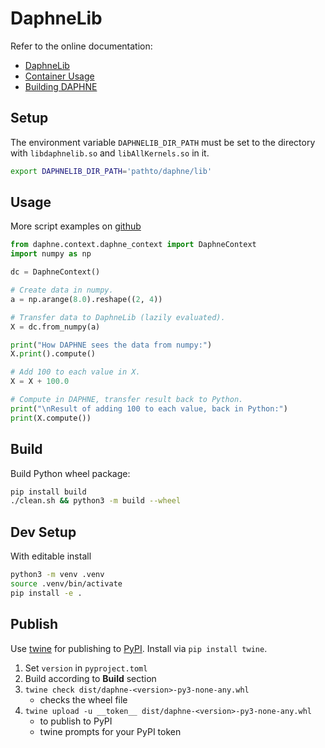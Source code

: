 <!--
Copyright 2024 The DAPHNE Consortium

Licensed under the Apache License, Version 2.0 (the "License");
you may not use this file except in compliance with the License.
You may obtain a copy of the License at

    http://www.apache.org/licenses/LICENSE-2.0

Unless required by applicable law or agreed to in writing, software
distributed under the License is distributed on an "AS IS" BASIS,
WITHOUT WARRANTIES OR CONDITIONS OF ANY KIND, either express or implied.
See the License for the specific language governing permissions and
limitations under the License.
-->

# DaphneLib

Refer to the online documentation:

- [DaphneLib](https://github.com/m-birke/daphne/tree/main/scripts/examples/daphnelib)
- [Container Usage](https://daphne-eu.github.io/daphne/GettingStarted/#2-download-the-daphne-development-container-image)
- [Building DAPHNE](https://daphne-eu.github.io/daphne/development/BuildingDaphne/)

## Setup

The environment variable `DAPHNELIB_DIR_PATH` must be set to the directory with `libdaphnelib.so` and `libAllKernels.so` in it.

```sh
export DAPHNELIB_DIR_PATH='pathto/daphne/lib'
```

## Usage

More script examples on [github](https://github.com/m-birke/daphne/tree/main/scripts/examples/daphnelib)

```python
from daphne.context.daphne_context import DaphneContext
import numpy as np

dc = DaphneContext()

# Create data in numpy.
a = np.arange(8.0).reshape((2, 4))

# Transfer data to DaphneLib (lazily evaluated).
X = dc.from_numpy(a)

print("How DAPHNE sees the data from numpy:")
X.print().compute()

# Add 100 to each value in X.
X = X + 100.0

# Compute in DAPHNE, transfer result back to Python.
print("\nResult of adding 100 to each value, back in Python:")
print(X.compute())
```

## Build

Build Python wheel package:

```sh
pip install build
./clean.sh && python3 -m build --wheel
```

## Dev Setup

With editable install

```sh
python3 -m venv .venv
source .venv/bin/activate
pip install -e .
```

## Publish

Use [twine](https://twine.readthedocs.io/en/stable/) for publishing to [PyPI](https://pypi.org/project/daphne-lib/). Install via `pip install twine`.

1. Set `version` in `pyproject.toml`
1. Build according to __Build__ section
1. `twine check dist/daphne-<version>-py3-none-any.whl`
    - checks the wheel file
1. `twine upload -u __token__ dist/daphne-<version>-py3-none-any.whl`
    - to publish to PyPI
    - twine prompts for your PyPI token
